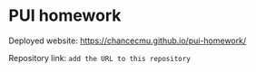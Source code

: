 # PUI homework

Deployed website: https://chancecmu.github.io/pui-homework/

Repository link: `add the URL to this repository`

